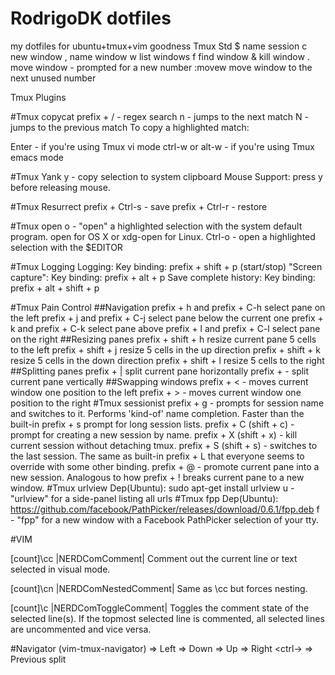 # RodrigoDK dotfiles
my dotfiles for ubuntu+tmux+vim goodness
Tmux Std
$  name session
c           new window
,           name window
w           list windows
f           find window
&           kill window
.           move window - prompted for a new number
:movew<CR>  move window to the next unused number

Tmux Plugins

#Tmux copycat
prefix + / - regex search
n - jumps to the next match
N - jumps to the previous match
To copy a highlighted match:

Enter - if you're using Tmux vi mode
ctrl-w or alt-w - if you're using Tmux emacs mode


#Tmux Yank
y - copy selection to system clipboard
Mouse Support: press y before releasing mouse.

#Tmux Resurrect
prefix + Ctrl-s - save
prefix + Ctrl-r - restore

#Tmux open
o - "open" a highlighted selection with the system default program. open for OS X or xdg-open for Linux.
Ctrl-o - open a highlighted selection with the $EDITOR

#Tmux Logging
Logging: Key binding: prefix + shift + p (start/stop)
"Screen capture": Key binding: prefix + alt + p
Save complete history: Key binding: prefix + alt + shift + p

#Tmux Pain Control
##Navigation
prefix + h and prefix + C-h
select pane on the left
prefix + j and prefix + C-j
select pane below the current one
prefix + k and prefix + C-k
select pane above
prefix + l and prefix + C-l
select pane on the right
##Resizing panes
prefix + shift + h
resize current pane 5 cells to the left
prefix + shift + j
resize 5 cells in the up direction
prefix + shift + k
resize 5 cells in the down direction
prefix + shift + l
resize 5 cells to the right
##Splitting panes
prefix + |
split current pane horizontally
prefix + -
split current pane vertically
##Swapping windows
prefix + < - moves current window one position to the left
prefix + > - moves current window one position to the right
#Tmux sessionist
prefix + g - prompts for session name and switches to it. Performs 'kind-of' name completion.
Faster than the built-in prefix + s prompt for long session lists.
prefix + C (shift + c) - prompt for creating a new session by name.
prefix + X (shift + x) - kill current session without detaching tmux.
prefix + S (shift + s) - switches to the last session.
The same as built-in prefix + L that everyone seems to override with some other binding.
prefix + @ - promote current pane into a new session.
Analogous to how prefix + ! breaks current pane to a new window.
#Tmux urlview
Dep(Ubuntu): sudo apt-get install urlview
u - "urlview" for a side-panel listing all urls
#Tmux fpp
Dep(Ubuntu): https://github.com/facebook/PathPicker/releases/download/0.6.1/fpp.deb
f - "fpp" for a new window with a Facebook PathPicker selection of your tty.




#VIM

[count]\cc |NERDComComment|
Comment out the current line or text selected in visual mode.

[count]\cn |NERDComNestedComment|
Same as \cc but forces nesting.

[count]\c |NERDComToggleComment|
Toggles the comment state of the selected line(s). If the topmost selected line is commented, all selected lines are uncommented and vice versa.

#Navigator (vim-tmux-navigator)
<ctrl-h> => Left
<ctrl-j> => Down
<ctrl-k> => Up
<ctrl-l> => Right
<ctrl-\> => Previous split
